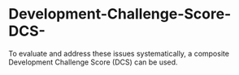 # Development-Challenge-Score-DCS-
To evaluate and address these issues systematically, a composite Development Challenge Score (DCS) can be used.
